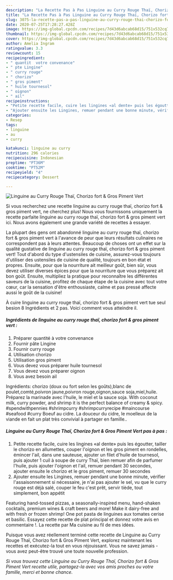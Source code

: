 ```yaml
---
description: "La Recette Pas à Pas Linguine au Curry Rouge Thaï, Chorizo fort &amp;amp; Gros Piment Vert"
title: "La Recette Pas à Pas Linguine au Curry Rouge Thaï, Chorizo fort &amp;amp; Gros Piment Vert"
slug: 3075-la-recette-pas-a-pas-linguine-au-curry-rouge-thai-chorizo-fort-and-amp-gros-piment-vert
date: 2020-07-25T17:28:27.428Z
image: https://img-global.cpcdn.com/recipes/7d43d6abcab68d15/751x532cq70/linguine-au-curry-rouge-thai-chorizo-fort-gros-piment-vert-photo-principale-de-la-recette.jpg
thumbnail: https://img-global.cpcdn.com/recipes/7d43d6abcab68d15/751x532cq70/linguine-au-curry-rouge-thai-chorizo-fort-gros-piment-vert-photo-principale-de-la-recette.jpg
cover: https://img-global.cpcdn.com/recipes/7d43d6abcab68d15/751x532cq70/linguine-au-curry-rouge-thai-chorizo-fort-gros-piment-vert-photo-principale-de-la-recette.jpg
author: Amelia Ingram
ratingvalue: 3.3
reviewcount: 15
recipeingredient:
- " quantit  votre convenance"
- " pte Lingine"
- " curry rouge"
- " chorizo"
- " gros piment"
- " huile tournesol"
- " oignon"
- " ail"
recipeinstructions:
- "Petite recette facile, cuire les lingines «al dente» puis les égoutter, tailler le chorizo en allumettes, couper l&#39;oignon et les gros piment en rondelles, émincer l&#39;ail, dans une sauteuse, ajouter un filet d&#39;huile de tournesol, puis ajouter 1 cuil à soupe de curry Thaï, bien remuer afin de parfumer l&#39;huile, puis ajouter l&#39;oignon et l&#39;ail, remuer pendant 30 secondes, ajouter ensuite le chorizo et le gros piment, remuer 30 secondes"
- "Ajouter ensuite les Lingines, remuer pendant une bonne minute, vérifier l&#39;assaisonnement si nécessaire, je n&#39;ai pas ajouter le sel, vu que le curry rouge est déjà salé, couper le feu c&#39;est prêt, servir tiède, tout simplement, bon appétit"
categories:
- Resep
tags:
- linguine
- au
- curry

katakunci: linguine au curry 
nutrition: 296 calories
recipecuisine: Indonesian
preptime: "PT36M"
cooktime: "PT52M"
recipeyield: "4"
recipecategory: Dessert

---
```



![Linguine au Curry Rouge Thaï, Chorizo fort &amp; Gros Piment Vert](https://img-global.cpcdn.com/recipes/7d43d6abcab68d15/751x532cq70/linguine-au-curry-rouge-thai-chorizo-fort-gros-piment-vert-photo-principale-de-la-recette.jpg)

Si vous recherchez une recette linguine au curry rouge thaï, chorizo fort &amp; gros piment vert, ne cherchez plus! Nous vous fournissons uniquement la recette parfaite linguine au curry rouge thaï, chorizo fort &amp; gros piment vert ici. Nous avons également une grande variété de recettes à essayer.

La plupart des gens ont abandonné linguine au curry rouge thaï, chorizo fort &amp; gros piment vert à l'avance de peur que leurs résultats culinaires ne correspondent pas à leurs attentes. Beaucoup de choses ont un effet sur la qualité gustative de linguine au curry rouge thaï, chorizo fort &amp; gros piment vert! Tout d'abord du type d'ustensiles de cuisine, assurez-vous toujours d'utiliser des ustensiles de cuisine de qualité, toujours en bon état et propres. Ensuite, pour que la nourriture ait meilleur goût, bien sûr, vous devez utiliser diverses épices pour que la nourriture que vous préparez ait bon goût. Ensuite, multipliez la pratique pour reconnaître les différentes saveurs de la cuisine, profitez de chaque étape de la cuisine avec tout votre cœur, car la sensation d'être enthousiaste, calme et pas pressé affecte aussi le goût de la cuisine!

<!--inarticleads1-->

À cuire linguine au curry rouge thaï, chorizo fort &amp; gros piment vert tue seul besion 8 Ingrédients et 2 pas. Voici comment vous atteindre il.

##### Ingrédients de linguine au curry rouge thaï, chorizo fort &amp; gros piment vert :

1. Préparer  quantité à votre convenance
1. Fournir  pâte Lingine
1. Fournir  curry rouge
1. Utilisation  chorizo
1. Utilisation  gros piment
1. Vous devez vous préparer  huile tournesol
1. Vous devez vous préparer  oignon
1. Vous avez besoin  ail


Ingrédients: chorizo (doux ou fort selon les goûts),blanc de poulet,comté,poivron jaune,poivron rouge,oignon,sauce soja,miel,huile. Préparez la marinade avec l&#39;huile, le miel et la sauce soja. With coconut milk, curry powder, and shrimp it is the perfect balance of creamy &amp; spicy. #spendwithpennies #shrimpcurry #shrimpcurryrecipe #maincourse #seafood #curry Boeuf au cidre. La douceur du cidre, le moelleux de la viande en fait un plat très convivial à partager en famille.. 

<!--inarticleads2-->

##### Linguine au Curry Rouge Thaï, Chorizo fort &amp; Gros Piment Vert pas à pas :

1. Petite recette facile, cuire les lingines «al dente» puis les égoutter, tailler le chorizo en allumettes, couper l&#39;oignon et les gros piment en rondelles, émincer l&#39;ail, dans une sauteuse, ajouter un filet d&#39;huile de tournesol, puis ajouter 1 cuil à soupe de curry Thaï, bien remuer afin de parfumer l&#39;huile, puis ajouter l&#39;oignon et l&#39;ail, remuer pendant 30 secondes, ajouter ensuite le chorizo et le gros piment, remuer 30 secondes
1. Ajouter ensuite les Lingines, remuer pendant une bonne minute, vérifier l&#39;assaisonnement si nécessaire, je n&#39;ai pas ajouter le sel, vu que le curry rouge est déjà salé, couper le feu c&#39;est prêt, servir tiède, tout simplement, bon appétit


Featuring hand-tossed pizzas, a seasonally-inspired menu, hand-shaken cocktails, premium wines &amp; craft beers and more! Make it dairy-free and with fresh or frozen shrimp! One pot pasta de linguines aux tomates cerise et basilic. Essayez cette recette de plat principal et donnez votre avis en commentaire !. La recette par Ma cuisine au fil de mes idées. 

<!--inarticleads1-->

<p>
Puisque vous avez réellement terminé cette recette de Linguine au Curry Rouge Thaï, Chorizo fort &amp; Gros Piment Vert, explorez maintenant les recettes et exécutez-la tout en vous réjouissant. Vous ne savez jamais - vous avez peut-être trouvé une toute nouvelle profession.
</p>

<p>
<i>Si vous trouvez cette Linguine au Curry Rouge Thaï, Chorizo fort &amp; Gros Piment Vert recette utile, partagez-la avec vos amis proches ou votre famille, merci et bonne chance.</i>
</p>

